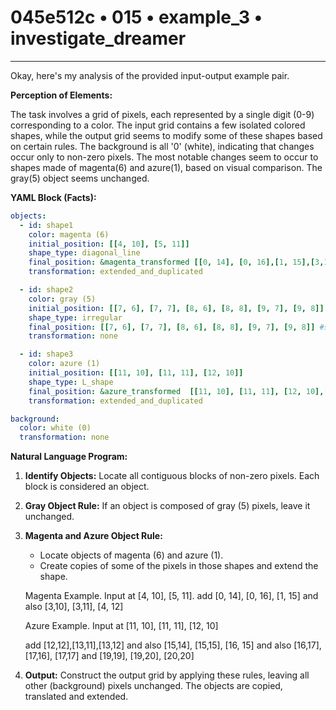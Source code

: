 # 045e512c • 015 • example_3 • investigate_dreamer

---
Okay, here's my analysis of the provided input-output example pair.

**Perception of Elements:**

The task involves a grid of pixels, each represented by a single digit (0-9) corresponding to a color. The input grid contains a few isolated colored shapes, while the output grid seems to modify some of these shapes based on certain rules. The background is all '0' (white), indicating that changes occur only to non-zero pixels. The most notable changes seem to occur to shapes made of magenta(6) and azure(1), based on visual comparison. The gray(5) object seems unchanged.

**YAML Block (Facts):**



```yaml
objects:
  - id: shape1
    color: magenta (6)
    initial_position: [[4, 10], [5, 11]]
    shape_type: diagonal_line
    final_position: &magenta_transformed [[0, 14], [0, 16],[1, 15],[3,10],[3,11],[4,12],[4,10],[5,11],[5,12]]
    transformation: extended_and_duplicated

  - id: shape2
    color: gray (5)
    initial_position: [[7, 6], [7, 7], [8, 6], [8, 8], [9, 7], [9, 8]]
    shape_type: irregular
    final_position: [[7, 6], [7, 7], [8, 6], [8, 8], [9, 7], [9, 8]] #same as initial
    transformation: none

  - id: shape3
    color: azure (1)
    initial_position: [[11, 10], [11, 11], [12, 10]]
    shape_type: L_shape
    final_position: &azure_transformed  [[11, 10], [11, 11], [12, 10],[12,12],[13,11],[13,12],[15,14],[15,15],[16,15],[16,17],[17,16],[17,17],[19,19],[19,20],[20,20]]
    transformation: extended_and_duplicated

background:
  color: white (0)
  transformation: none
```



**Natural Language Program:**

1.  **Identify Objects:** Locate all contiguous blocks of non-zero pixels. Each block is considered an object.
2.  **Gray Object Rule:** If an object is composed of gray (5) pixels, leave it unchanged.
3.  **Magenta and Azure Object Rule:**
    *   Locate objects of magenta (6) and azure (1).
    *   Create copies of some of the pixels in those shapes and extend the shape.

    Magenta Example. Input at \[4, 10], \[5, 11].
        add \[0, 14], \[0, 16], \[1, 15] and also \[3,10], \[3,11], \[4, 12]

    Azure Example. Input at \[11, 10], \[11, 11], \[12, 10]

    add \[12,12],\[13,11],\[13,12] and also \[15,14], \[15,15], \[16, 15] and also \[16,17], \[17,16], \[17,17] and \[19,19], \[19,20], \[20,20]

4.  **Output:** Construct the output grid by applying these rules, leaving all other (background) pixels unchanged. The objects are copied, translated and extended.


